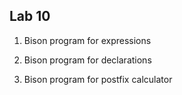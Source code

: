## Lab 10

1. Bison program for expressions

2. Bison program for declarations

3. Bison program for postfix calculator